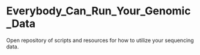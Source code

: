 # Everybody_Can_Run_Your_Genomic_Data
Open repository of scripts and resources for how to utilize your sequencing data.
